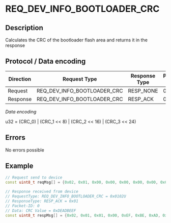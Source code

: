 # REQ_DEV_INFO_BOOTLOADER_CRC

## Description

Calculates the CRC of the bootloader flash area and returns it in the response

## Protocol / Data encoding

| Direction | Request Type | Response Type | Packet ID | Data[0] | Data[1] | Data[2] | Data [3] |
|-|-|-|-|-|-|-|-|
|Request|REQ_DEV_INFO_BOOTLOADER_CRC|RESP_NONE|0|-|-|-|-|
|Response|REQ_DEV_INFO_BOOTLOADER_CRC|RESP_ACK|0|CRC_0|CRC_1|CRC_2|CRC_3|

*Data encoding*

u32 = (CRC_0) | (CRC_1 << 8) | (CRC_2 << 16) | (CRC_3 << 24)

## Errors

No errors possible

## Example
 
```C++
// Request send to device
const uint8_t reqMsg[] = {0x02, 0x01, 0x00, 0x00, 0x00, 0x00, 0x00, 0x00};

// Response received from device
// RequestType: REQ_DEV_INFO_BOOTLOADER_CRC = 0x0102U
// ResponseType: RESP_ACK = 0x01
// Packet-ID: 0
// Data: CRC Value = 0xDEADBEEF
const uint8_t respMsg[] = {0x02, 0x01, 0x01, 0x00, 0xEF, 0xBE, 0xAD, 0xDE};

```